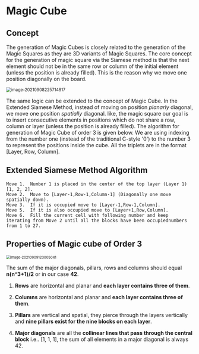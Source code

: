 # Magic Cube

## Concept

The generation of Magic Cubes is closely related to the generation of the Magic Squares as they are 3D variants of Magic Squares. The core concept for the generation of magic square via the Siamese method is that the next element should not be in the same row or column of the initial element (unless the position is already filled). This is the reason why we move one position diagonally on the board. 

<img src="C:\Users\Sasank\AppData\Roaming\Typora\typora-user-images\image-20210908225714817.png" alt="image-20210908225714817" style="zoom:80%;" />



The same logic can be extended to the concept of Magic Cube. In the Extended Siamese Method, instead of moving on position *planarly* diagonal, we move one position _spatially_ diagonal. like, the magic square our goal is to insert consecutive elements in positions which do not share a row, column or layer (unless the position is already filled). The algorithm for generation of Magic Cube of order 3 is given below. We are using indexing from the number one (instead of the traditional C-style '0') to the number 3 to represent the positions inside the cube. All the triplets are in the format [Layer, Row, Column].

## Extended Siamese Method Algorithm

```
Move 1.  Number 1 is placed in the center of the top layer (Layer 1) [1, 2, 2].
Move 2.  Move to [Layer-1,Row-1,Column-1] (Diagonally one move spatially down).
Move 3.  If it is occupied move to [Layer-1,Row-1,Column].
Move 5.  If it is also occupied move to [Layer+1,Row,Column].
Move 6.  Fill the current cell with following number and keep iterating from Move 2 until all the blocks have been occupiednumbers from 1 to 27.
```

## Properties of Magic cube of Order 3

<img src="C:\Users\Sasank\AppData\Roaming\Typora\typora-user-images\image-20210909123005041.png" alt="image-20210909123005041" style="zoom:67%;" />

The sum of the major diagonals, pillars, rows and columns should equal **n(n^3+1)/2** or in our case **42**.



1. **Rows** are horizontal and planar and **each layer contains three of them**. 

   

2. **Columns** are horizontal and planar and **each layer contains three of them**. 

   

3. **Pillars** are vertical and spatial, they pierce through the layers vertically and **nine pillars exist for the nine blocks on each layer**. 

   

4. **Major diagonals** are all the **collinear lines that pass through the central block** i.e.. [1, 1, 1], the sum of all elements in a major diagonal is always 42.


